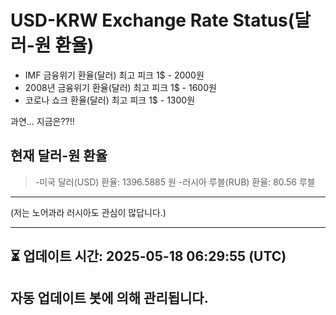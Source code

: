 


# USD-KRW Exchange Rate Status(달러-원 환율)

* IMF 금융위기 환율(달러) 최고 피크 1$ - 2000원
* 2008년 금융위기 환율(달러) 최고 피크 1$ - 1600원
* 코로나 쇼크 환율(달러) 최고 피크 1$ - 1300원



과연... 지금은??!!


## 현재 달러-원 환율
> -미국 달러(USD) 환율: 1396.5885 원 
-러시아 루블(RUB) 환율: 80.56 루블


---
(저는 노어과라 러시아도 관심이 많답니다.)

---

⏳ 업데이트 시간: 2025-05-18 06:29:55 (UTC)
---
자동 업데이트 봇에 의해 관리됩니다.
---
